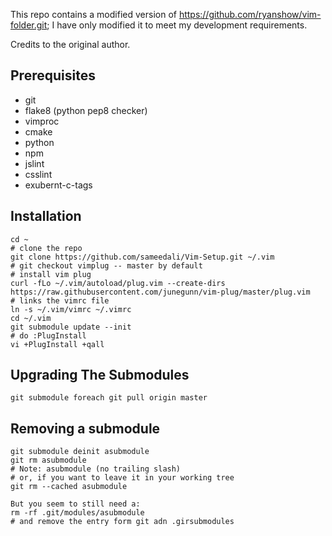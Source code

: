 This repo contains a modified version of https://github.com/ryanshow/vim-folder.git;
I have only modified it to meet my development requirements.

Credits to the original author.

Prerequisites
-------------
- git
- flake8      (python pep8 checker)
- vimproc
- cmake
- python
- npm
- jslint
- csslint
- exubernt-c-tags

Installation
------------
    cd ~
    # clone the repo
    git clone https://github.com/sameedali/Vim-Setup.git ~/.vim
    # git checkout vimplug -- master by default
    # install vim plug
    curl -fLo ~/.vim/autoload/plug.vim --create-dirs https://raw.githubusercontent.com/junegunn/vim-plug/master/plug.vim
    # links the vimrc file
    ln -s ~/.vim/vimrc ~/.vimrc
    cd ~/.vim
    git submodule update --init
    # do :PlugInstall
    vi +PlugInstall +qall

Upgrading The Submodules
------------------------
    git submodule foreach git pull origin master

Removing a submodule
---------------------
    git submodule deinit asubmodule
    git rm asubmodule
    # Note: asubmodule (no trailing slash)
    # or, if you want to leave it in your working tree
    git rm --cached asubmodule

    But you seem to still need a:
    rm -rf .git/modules/asubmodule
    # and remove the entry form git adn .girsubmodules


